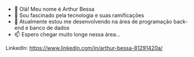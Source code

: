 - 👋 Olá! Meu nome é Arthur Bessa
- 👀 Sou fascinado pela tecnologia e suas ramificações
- 🌱 Atualmente estou me desenvolvendo na área de programação back-end e banco de dados
- 📫 Espero chegar muito longe nessa área...


LinkedIn: https://www.linkedin.com/in/arthur-bessa-81291420a/
